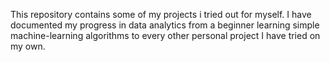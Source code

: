 This repository contains some of my projects i tried out for myself. I have documented my progress in data analytics from a beginner learning simple machine-learning algorithms to every other personal project I have tried on my own.
